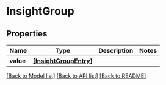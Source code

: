 # InsightGroup


## Properties
Name | Type | Description | Notes
------------ | ------------- | ------------- | -------------
**value** | [**[InsightGroupEntry]**](InsightGroupEntry.md) |  | 

[[Back to Model list]](../README.md#documentation-for-models) [[Back to API list]](../README.md#documentation-for-api-endpoints) [[Back to README]](../README.md)


